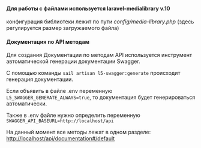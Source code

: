 #### Для работы с файлами используется laravel-medialibrary v.10
конфигурация библиотеки лежит по пути _config/media-library.php_ (здесь регулируется размер загружаемого файла)

#### Документация по API методам

Для создания Документации по методам API используется инструмент автоматической генерации документации Swagger.


С помощью команды `sail artisan l5-swagger:generate`
происходит генерация документации. 

Если объявить в файле .env переменную `L5_SWAGGER_GENERATE_ALWAYS=true`, то
документация будет генерироваться автоматически. 

Также в .env файле нужно определить переменную `SWAGGER_API_BASEURL=http://localhost/api`


На данный момент все методы лежат в одном разделе: [http://localhost/api/documentation#/default](http://localhost/api/documentation#/default)
